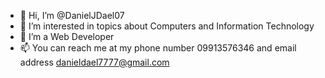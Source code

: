 - 👋 Hi, I’m @DanielJDael07
- 👀 I’m interested in topics about Computers and Information Technology
- 🌱 I’m a Web Developer
- 📫 You can reach me at my phone number 09913576346 and email address danieldael7777@gmail.com

<!---
DanielJDael07/DanielJDael07 is a ✨ special ✨ repository because its `README.md` (this file) appears on your GitHub profile.
You can click the Preview link to take a look at your changes.
--->
